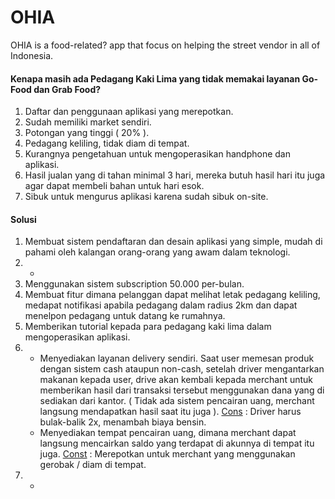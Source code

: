 # OHIA

OHIA is a food-related? app that focus on helping the street vendor in all of Indonesia.

#### Kenapa masih ada Pedagang Kaki Lima yang tidak memakai layanan Go-Food dan Grab Food?

1. Daftar dan penggunaan aplikasi yang merepotkan.
2. Sudah memiliki market sendiri.
3. Potongan yang tinggi ( 20% ).
4. Pedagang keliling, tidak diam di tempat.
5. Kurangnya pengetahuan untuk mengoperasikan handphone dan aplikasi.
6. Hasil jualan yang di tahan minimal 3 hari, mereka butuh hasil hari itu juga agar dapat membeli bahan untuk hari esok.
7. Sibuk untuk mengurus aplikasi karena sudah sibuk on-site.

#### Solusi

1. Membuat sistem pendaftaran dan desain aplikasi yang simple, mudah di pahami oleh kalangan orang-orang yang awam dalam teknologi.
2. -
3. Menggunakan sistem subscription 50.000 per-bulan.
4. Membuat fitur dimana pelanggan dapat melihat letak pedagang keliling, medapat notifikasi apabila pedagang dalam radius 2km dan dapat menelpon pedagang untuk datang ke rumahnya.
5. Memberikan tutorial kepada para pedagang kaki lima dalam mengoperasikan aplikasi.
6. * Menyediakan layanan delivery sendiri. Saat user memesan produk dengan sistem cash ataupun non-cash, setelah driver mengantarkan makanan kepada user, drive akan kembali kepada merchant untuk memberikan hasil dari transaksi tersebut menggunakan dana yang di sediakan dari kantor. ( Tidak ada sistem pencairan uang, merchant langsung mendapatkan hasil saat itu juga ). <u>Cons</u> : Driver harus bulak-balik 2x, menambah biaya bensin.
   * Menyediakan tempat pencairan uang, dimana merchant dapat langsung mencairkan saldo yang terdapat di akunnya di tempat itu juga. <u>Const</u> : Merepotkan untuk merchant yang menggunakan gerobak / diam di tempat.
7. -